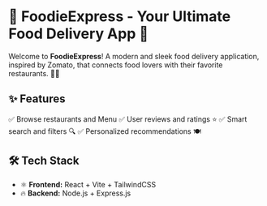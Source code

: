 
# 🍔 FoodieExpress - Your Ultimate Food Delivery App 🚀

Welcome to **FoodieExpress**! A modern and sleek food delivery application, inspired by Zomato, that connects food lovers with their favorite restaurants. 🍕🍜

## ✨ Features

✅ Browse restaurants and Menu
✅ User reviews and ratings ⭐
✅ Smart search and filters 🔍
✅ Personalized recommendations 🍽️

## 🛠️ Tech Stack

- ⚛️ **Frontend:** React + Vite + TailwindCSS
- 🔥 **Backend:** Node.js + Express.js